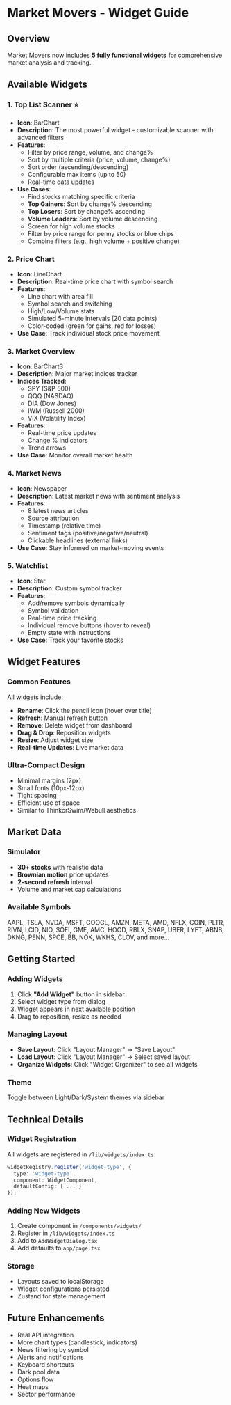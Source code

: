 # Market Movers - Widget Guide

## Overview
Market Movers now includes **5 fully functional widgets** for comprehensive market analysis and tracking.

## Available Widgets

### 1. **Top List Scanner** ⭐
- **Icon**: BarChart
- **Description**: The most powerful widget - customizable scanner with advanced filters
- **Features**:
  - Filter by price range, volume, and change%
  - Sort by multiple criteria (price, volume, change%)
  - Sort order (ascending/descending)
  - Configurable max items (up to 50)
  - Real-time data updates
- **Use Cases**:
  - Find stocks matching specific criteria
  - **Top Gainers**: Sort by change% descending
  - **Top Losers**: Sort by change% ascending
  - **Volume Leaders**: Sort by volume descending
  - Screen for high volume stocks
  - Filter by price range for penny stocks or blue chips
  - Combine filters (e.g., high volume + positive change)

### 2. **Price Chart**
- **Icon**: LineChart
- **Description**: Real-time price chart with symbol search
- **Features**:
  - Line chart with area fill
  - Symbol search and switching
  - High/Low/Volume stats
  - Simulated 5-minute intervals (20 data points)
  - Color-coded (green for gains, red for losses)
- **Use Case**: Track individual stock price movement

### 3. **Market Overview**
- **Icon**: BarChart3
- **Description**: Major market indices tracker
- **Indices Tracked**:
  - SPY (S&P 500)
  - QQQ (NASDAQ)
  - DIA (Dow Jones)
  - IWM (Russell 2000)
  - VIX (Volatility Index)
- **Features**:
  - Real-time price updates
  - Change % indicators
  - Trend arrows
- **Use Case**: Monitor overall market health

### 4. **Market News**
- **Icon**: Newspaper
- **Description**: Latest market news with sentiment analysis
- **Features**:
  - 8 latest news articles
  - Source attribution
  - Timestamp (relative time)
  - Sentiment tags (positive/negative/neutral)
  - Clickable headlines (external links)
- **Use Case**: Stay informed on market-moving events

### 5. **Watchlist**
- **Icon**: Star
- **Description**: Custom symbol tracker
- **Features**:
  - Add/remove symbols dynamically
  - Symbol validation
  - Real-time price tracking
  - Individual remove buttons (hover to reveal)
  - Empty state with instructions
- **Use Case**: Track your favorite stocks

## Widget Features

### Common Features
All widgets include:
- **Rename**: Click the pencil icon (hover over title)
- **Refresh**: Manual refresh button
- **Remove**: Delete widget from dashboard
- **Drag & Drop**: Reposition widgets
- **Resize**: Adjust widget size
- **Real-time Updates**: Live market data

### Ultra-Compact Design
- Minimal margins (2px)
- Small fonts (10px-12px)
- Tight spacing
- Efficient use of space
- Similar to ThinkorSwim/Webull aesthetics

## Market Data

### Simulator
- **30+ stocks** with realistic data
- **Brownian motion** price updates
- **2-second refresh** interval
- Volume and market cap calculations

### Available Symbols
AAPL, TSLA, NVDA, MSFT, GOOGL, AMZN, META, AMD, NFLX, COIN, PLTR, RIVN, LCID, NIO, SOFI, GME, AMC, HOOD, RBLX, SNAP, UBER, LYFT, ABNB, DKNG, PENN, SPCE, BB, NOK, WKHS, CLOV, and more...

## Getting Started

### Adding Widgets
1. Click **"Add Widget"** button in sidebar
2. Select widget type from dialog
3. Widget appears in next available position
4. Drag to reposition, resize as needed

### Managing Layout
- **Save Layout**: Click "Layout Manager" → "Save Layout"
- **Load Layout**: Click "Layout Manager" → Select saved layout
- **Organize Widgets**: Click "Widget Organizer" to see all widgets

### Theme
Toggle between Light/Dark/System themes via sidebar

## Technical Details

### Widget Registration
All widgets are registered in `/lib/widgets/index.ts`:
```typescript
widgetRegistry.register('widget-type', {
  type: 'widget-type',
  component: WidgetComponent,
  defaultConfig: { ... }
});
```

### Adding New Widgets
1. Create component in `/components/widgets/`
2. Register in `/lib/widgets/index.ts`
3. Add to `AddWidgetDialog.tsx`
4. Add defaults to `app/page.tsx`

### Storage
- Layouts saved to localStorage
- Widget configurations persisted
- Zustand for state management

## Future Enhancements
- Real API integration
- More chart types (candlestick, indicators)
- News filtering by symbol
- Alerts and notifications
- Keyboard shortcuts
- Dark pool data
- Options flow
- Heat maps
- Sector performance
